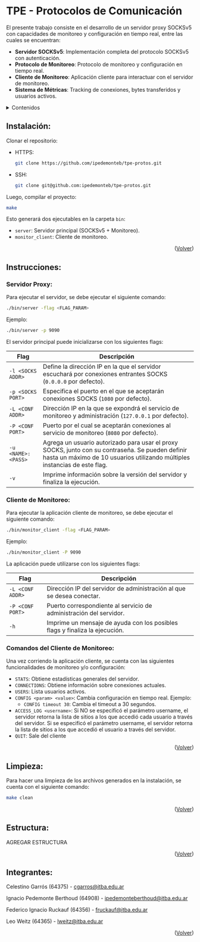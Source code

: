 # TPE - Protocolos de Comunicación

El presente trabajo consiste en el desarrollo de un servidor proxy SOCKSv5 con capacidades de monitoreo y configuración en tiempo real, entre las cuales se encuentran:

- **Servidor SOCKSv5**: Implementación completa del protocolo SOCKSv5 con autenticación.
- **Protocolo de Monitoreo**: Protocolo de monitoreo y configuración en tiempo real.
- **Cliente de Monitoreo**: Aplicación cliente para interactuar con el servidor de monitoreo.
- **Sistema de Métricas**: Tracking de conexiones, bytes transferidos y usuarios activos.

<details>
  <summary>Contenidos</summary>
  <ol>
    <li><a href="#instalación">Instalación</a></li>
    <li><a href="#instrucciones">Instrucciones</a></li>
    <li><a href="#limpieza">Limpieza</a></li>
    <li><a href="#estructura">Estructura</a></li>
    <li><a href="#integrantes">Integrantes</a></li>
  </ol>
</details>

## Instalación:

Clonar el repositorio:

- HTTPS:
  ```sh
  git clone https://github.com/ipedemonteb/tpe-protos.git

  ```
- SSH:
  ```sh
  git clone git@github.com:ipedemonteb/tpe-protos.git 
  ```

Luego, compilar el proyecto:

```sh
make
```

Esto generará dos ejecutables en la carpeta `bin`:
- `server`: Servidor principal (SOCKSv5 + Monitoreo).
- `monitor_client`: Cliente de monitoreo.

<p align="right">(<a href="#tpe---protocolos-de-comunicación">Volver</a>)</p>

## Instrucciones:

### Servidor Proxy:

Para ejecutar el servidor, se debe ejecutar el siguiente comando:

```sh
./bin/server -flag <FLAG_PARAM>
```

Ejemplo:
```sh
./bin/server -p 9090
```

El servidor principal puede inicializarse con los siguientes flags:

| **Flag**              | **Descripción** |
|-----------------------|-----------------|
| `-l <SOCKS ADDR>`     | Define la dirección IP en la que el servidor escuchará por conexiones entrantes SOCKS (`0.0.0.0` por defecto). |
| `-p <SOCKS PORT>`     | Especifica el puerto en el que se aceptarán conexiones SOCKS (`1080` por defecto). |
| `-L <CONF ADDR>`      | Dirección IP en la que se expondrá el servicio de monitoreo y administración (`127.0.0.1` por defecto). |
| `-P <CONF PORT>`      | Puerto por el cual se aceptarán conexiones al servicio de monitoreo (`8080` por defecto). |
| `-u <NAME>:<PASS>`    | Agrega un usuario autorizado para usar el proxy SOCKS, junto con su contraseña. Se pueden definir hasta un máximo de 10 usuarios utilizando múltiples instancias de este flag. |
| `-v`                  | Imprime información sobre la versión del servidor y finaliza la ejecución. |


### Cliente de Monitoreo:

Para ejecutar la aplicación cliente de monitoreo, se debe ejecutar el siguiente comando:

```sh
./bin/monitor_client -flag <FLAG_PARAM>
```

Ejemplo:
```sh
./bin/monitor_client -P 9090
```

La aplicación puede utilizarse con los siguientes flags:

| **Flag**              | **Descripción** |
|-----------------------|-----------------|
| `-L <CONF ADDR>`      | Dirección IP del servidor de administración al que se desea conectar. |
| `-P <CONF PORT>`      | Puerto correspondiente al servicio de administración del servidor. |
| `-h`                  | Imprime un mensaje de ayuda con los posibles flags y finaliza la ejecución. |



### Comandos del Cliente de Monitoreo:

Una vez corriendo la aplicación cliente, se cuenta con las siguientes funcionalidades de monitoreo y/o configuración:

- `STATS`: Obtiene estadísticas generales del servidor.
- `CONNECTIONS`: Obtiene información sobre conexiones actuales.
- `USERS`: Lista usuarios activos.
- `CONFIG <param> <value>`: Cambia configuración en tiempo real. Ejemplo:
  - `CONFIG timeout 30`: Cambia el timeout a 30 segundos.
- `ACCESS_LOG <username>`: Si NO se especificó el parámetro username, el servidor retorna la lista de sitios a los que accedió cada usuario a través del servidor. Si se especificó el parámetro username, el servidor retorna la lista de sitios a los que accedió el usuario a través del servidor.
- `QUIT`: Sale del cliente

<p align="right">(<a href="#tpe---protocolos-de-comunicación">Volver</a>)</p>

## Limpieza:

Para hacer una limpieza de los archivos generados en la instalación, se cuenta con el siguiente comando:

```sh
make clean
```

<p align="right">(<a href="#tpe---protocolos-de-comunicación">Volver</a>)</p>

## Estructura:

AGREGAR ESTRUCTURA

<p align="right">(<a href="#tpe---protocolos-de-comunicación">Volver</a>)</p>

## Integrantes:

Celestino Garrós (64375) - cgarros@itba.edu.ar

Ignacio Pedemonte Berthoud (64908) - ipedemonteberthoud@itba.edu.ar

Federico Ignacio Ruckauf (64356) - fruckauf@itba.edu.ar

Leo Weitz (64365) - lweitz@itba.edu.ar


<p align="right">(<a href="#tpe---protocolos-de-comunicación">Volver</a>)</p>